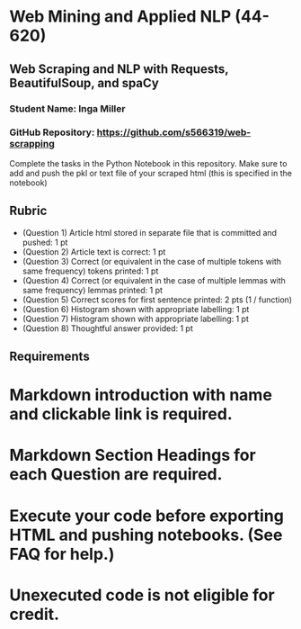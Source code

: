 # Web Mining and Applied NLP (44-620)

## Web Scraping and NLP with Requests, BeautifulSoup, and spaCy

### Student Name: Inga Miller
### GitHub Repository: https://github.com/s566319/web-scrapping


Complete the tasks in the Python Notebook in this repository.
Make sure to add and push the pkl or text file of your scraped html (this is specified in the notebook)

## Rubric

* (Question 1) Article html stored in separate file that is committed and pushed: 1 pt
* (Question 2) Article text is correct: 1 pt
* (Question 3) Correct (or equivalent in the case of multiple tokens with same frequency) tokens printed: 1 pt
* (Question 4) Correct (or equivalent in the case of multiple lemmas with same frequency) lemmas printed: 1 pt
* (Question 5) Correct scores for first sentence printed: 2 pts (1 / function)
* (Question 6) Histogram shown with appropriate labelling: 1 pt
* (Question 7) Histogram shown with appropriate labelling: 1 pt
* (Question 8) Thoughtful answer provided: 1 pt

## Requirements
# Markdown introduction with name and clickable link is required.
# Markdown Section Headings for each Question are required. 
# Execute your code before exporting HTML and pushing notebooks. (See FAQ for help.)  
# Unexecuted code is not eligible for credit.